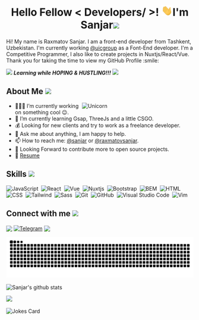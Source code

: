 <h1 align="center"> Hello Fellow < Developers/ >! <img src="https://raw.githubusercontent.com/ABSphreak/ABSphreak/master/gifs/Hi.gif" width="30px">I'm Sanjar<img src = "https://raw.githubusercontent.com/MartinHeinz/MartinHeinz/master/wave.gif" width = 30px> </h1>
<p align='center'>
</p>

<div size='20px'> Hi! My name is Raxmatov Sanjar.
  I am a front-end developer from Tashkent, Uzbekistan. I'm currently working <a href='https://uic.group/'>@uicgroup</a> as a Font-End developer. I'm a Competitive Programmer, I also like   to create projects in Nuxtjs/React/Vue. Thank you for taking the time to view my GitHub Profile :smile:
</div>

<img src="https://media.giphy.com/media/VgCDAzcKvsR6OM0uWg/giphy.gif" width="50" /> <b><i>Learning while HOPING & HUSTLING!!!</i></b> <img src="https://media.giphy.com/media/7j2hfyeVcDtf2/giphy.gif" width="50" />
  
<h2> About Me <img src = "https://media0.giphy.com/media/KDDpcKigbfFpnejZs6/giphy.gif?cid=ecf05e47oy6f4zjs8g1qoiystc56cu7r9tb8a1fe76e05oty&rid=giphy.gif" width = 100px></h2>

<img align="right" width=300px alt="Unicorn" src="https://media.giphy.com/media/3ohs4BSacFKI7A717y/giphy.gif" />

- 👨🏽‍💻  I’m currently working on something cool :wink:.
- 🌱  I’m currently learning Gsap, ThreeJs and a little CSGO. 
- 💰  Looking for new clients and try to work as a freelance developer.
- 💬  Ask me about anything, I am happy to help.
- 📫 How to reach me: [@sanjar](https://t.me/raxmatovsanjar) or [@raxmatovsanjar](https://www.linkedin.com/in/raxmatovsanjar).
- 👀 Looking Forward to contribute more to open source projects.
- 📝 [Resume](https://drive.google.com/file/d/1gd4_RYD63nUVqyXh1akKE_8VuP3k4m6B/view?usp=sharing)

<h2> Skills <img src = "https://media2.giphy.com/media/QssGEmpkyEOhBCb7e1/giphy.gif?cid=ecf05e47a0n3gi1bfqntqmob8g9aid1oyj2wr3ds3mg700bl&rid=giphy.gif" width = 32px> </h2>
  
![JavaScript](https://img.shields.io/badge/-JavaScript-05122A?style=flat&logo=javascript)&nbsp;
![React](https://img.shields.io/badge/-React-05122A?style=flat&logo=react)&nbsp;
![Vue](https://img.shields.io/badge/-Vue-05122A?style=flat&logo=vue)&nbsp;
![Nuxtjs](https://img.shields.io/badge/-Nuxtjs-05122A?style=flat&logo=nuxtjs)&nbsp;
![Bootstrap](https://img.shields.io/badge/-Bootstrap-05122A?style=flat&logo=bootstrap&logoColor=563D7C)&nbsp;
![BEM](https://img.shields.io/badge/-BEM-05122A?style=flat&logo=bem)&nbsp;
![HTML](https://img.shields.io/badge/-HTML-05122A?style=flat&logo=HTML5)&nbsp;
![CSS](https://img.shields.io/badge/-CSS-05122A?style=flat&logo=CSS3&logoColor=1572B6)&nbsp;
![Tailwind](https://img.shields.io/badge/-Tailwind-05122A?style=flat&logo=Tailwind&logoColor=1572B6)&nbsp;
![Sass](https://img.shields.io/badge/-Sass-05122A?style=flat&logo=sass&logoColor=1572B6)&nbsp;
![Git](https://img.shields.io/badge/-Git-05122A?style=flat&logo=git)&nbsp;
![GitHub](https://img.shields.io/badge/-GitHub-05122A?style=flat&logo=github)&nbsp;
![Visual Studio Code](https://img.shields.io/badge/-Visual%20Studio%20Code-05122A?style=flat&logo=visual-studio-code&logoColor=007ACC)&nbsp;
![Vim](https://img.shields.io/badge/-Vim-05122A?style=flat&logo=vim)&nbsp;

<h2> Connect with me <img src='https://raw.githubusercontent.com/ShahriarShafin/ShahriarShafin/main/Assets/handshake.gif' width="100px"> </h2>
<a href = 'https://www.linkedin.com/in/raxmatovsanjar'> <img width = '100px' align= 'center' src="https://img.shields.io/badge/LinkedIn-0077B5?style=for-the-badge&logo=linkedin&logoColor=white"/></a> 
<a href="https://t.me/raxmatovsanjar"><img width = '100px' align= 'center' alt="Telegram" src="https://img.shields.io/badge/Telegram-2CA5E0?style=for-the-badge&logo=telegram&logoColor=white"></a>
<a href = 'https://www.upwork.com/freelancers/~01c5242d3e319ebbd9'> <img width = '90px' align= 'center' src="https://img.shields.io/badge/Upwork-6fda44?style=for-the-badge&logo=upwork&logoColor=white"/></a>
  
  <!-- Don't Run Contribution Graph(Generate Snake) Action on your default Branch-->
  ![𝙶𝚒𝚝𝚑𝚞𝚋 𝙲𝚘𝚗𝚝𝚛𝚒𝚋𝚞𝚝𝚒𝚘𝚗 𝙶𝚛𝚊𝚙𝚑](https://github.com/JayantGoel001/JayantGoel001/blob/master/github-contribution-grid-snake.svg)
  <!-- Don't Run Contribution Graph(Generate Snake) Action on your default Branch -->

<p>
  <img src="https://github-readme-stats.anuraghazra1.vercel.app/api?username=sanjaar&show_icons=true&include_all_commits=true&theme=onedark" alt="Sanjar's github stats" />
</p>

<p>
  <!-- Change the `github-readme-stats.anuraghazra1.vercel.app` to `github-readme-stats.vercel.app`  -->
  <img src="https://github-readme-stats.anuraghazra1.vercel.app/api/top-langs/?username=sanjaar&layout=compact&theme=onedark" />
</p>

![Jokes Card](https://readme-jokes.vercel.app/api?theme=tokyonight)
